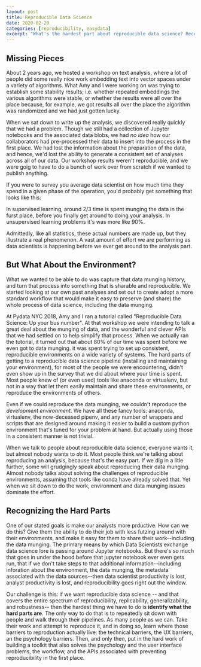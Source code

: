 ```yaml
---
layout: post
title: Reproducible Data Science
date: 2020-02-20
categories: [reproducibility, easydata]
excerpt: "What's the hardest part about reproducible data science? Recognizing the hard parts."
---
```


## Missing Pieces

About 2 years ago, we hosted a workshop on text analysis, where a lot
of people did some really nice work embedding text into vector spaces
under a variety of algorithms.  What Amy and I were working on was
trying to establish some stability results; i.e. whether repeated
embeddings the various algorithms were stable, or whether the results
were all over the place because, for example, we got results all over
the place the algorithm was randomized and we had just gotten lucky.

When we sat down to write up the analysis, we discovered really
quickly that we had a problem. Though we still had a collection of
Jupyter notebooks and the associated data blobs, we had *no idea* how
our collaborators had pre-processed their data to insert into the
process in the first place. We had lost the information about the
preparation of the data, and hence, we'd lost the ability to generate
a consistent set of analyses across all of our data. Our workshop results
weren't reproducible, and we were goig to have to do a bunch of work
over from scratch if we wanted to publish anything.

If you were to survey you average data scientist on how much time they
spend in a given phase of the operation, you'd probably get something
that looks like this:

In supervised learning, around 2/3 time is spent munging the data in
the furst place, before you finally get around to doing your analysis.
In unsupervised learning problems it's was more like 90%.

Admittedly, like all statistics, these actual numbers are made up, but
they illustrate a real phenomenon. A vast amount of effort we are
performing as data scientists is happening before we ever get around
to the analysis part.

## But What About the Environment?

What we wanted to be able to do was capture that data munging history,
and turn that process into something that is sharable and
reproducible. We started looking at our own past analyses and set out
to create adopt a more standard workflow that would make it easy to
preserve (and share) the whole process of data science, including the
data munging.

At Pydata NYC 2018, Amy and I ran a tutorial called "Reproducible Data
Science: Up your bus number". At that workshop we were intending to
talk a great deal about the munging of data, and the wonderful and
clever APIs that we had settled on to help simplify that process. When
we actually ran the tutorial, it turned out that about 80% of our time
was spent before we even got to data munging. it was spent trying to
set up consistent, reproducible environments on a wide variety of
systems. The hard parts of getting to a reproducible data science
pipeline (installing and maintaining your environment), for most of
the people we were encountering, didn't even show up in the survey
that we did about where your time is spent. Most people knew of (or
even used) tools like anaconda or virtualenv, but not in a way that
let them easily maintain and share these environments, or reproduce
the environments of others.

Even if we could reproduce the data munging, we couldn't reproduce the
*development environment*. We have all these fancy tools: anaconda,
virtualenv, the now-deceased pipenv, and any number of wrappers and
scripts that are designed around making it easier to build a custom
python environment that's tuned for your problem at hand. But actually
using those in a consistent manner is not trivial.

When we talk to people about reproducible data science, everyone wants
it, but almost nobody wants to *do* it. Most people think we're
talking about reproducing an analysis, because that's the easy
part. If we dig in a litle further, some will grudgingly speak about
reproducing their data munging. Almost nobody talks about solving the
challenges of reproducible environments, assuming that tools like
conda have already solved that. Yet when we sit down to do the work,
environment and data munging  issues dominate the effort.

## Recognizing the Hard Parts

One of our stated goals is make our analysts more prductive. How can
we do this? Give them the ability to do their job with less futzing
around with their environments, and make it easy for them to share
their work--including the data munging. The primary means by which
Data Scientists exchange data science lore is passing around Jupyter
notebooks. But there's so much that goes in under the hood before that
jupyter notebook ever even gets run, that if we don't take steps to
that additional information--including inforation about the
environment, the data munging, the metadata associated with the data
sources--then data scientist productivity is lost, analyst
productivity is lost, and reproducibility goes right out the window.

Our challenge is this: if we want reproducible data science -- and
that covers the entire spectrum of reproducibility, replicability,
generalizability, and robustness-- then the hardest thing we have to
do is **identify what the hard parts are**. The only way to do that is
to repeatedly sit down with people and walk through their
pipelines. As many people as we can. Take their work and attempt to
reproduce it, and in doing so, learn where those barriers to
reproduction actually live: the technical barriers, the UX barriers,
an the psychology barriers. Then, and only then, put in the hard work
of building a toolkit that also solves the psychology and the user
interface problems, the workflow, and the APIs associated with
preventing reproducibility in the first place.
